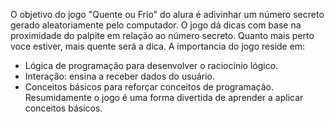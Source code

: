 O objetivo do jogo "Quente ou Frio" do alura é adivinhar um número secreto gerado aleatoriamente pelo computador.
O jogo dá dicas com base na proximidade do palpite em relação ao número secreto.
Quanto mais perto voce estiver, mais quente será a dica.
A importancia do jogo reside em:
- Lógica de programação para desenvolver o raciocínio lógico.
- Interação: ensina a receber dados do usuário.
- Conceitos básicos para reforçar conceitos de programação.
 Resumidamente o jogo é uma forma divertida de aprender a aplicar conceitos básicos.










